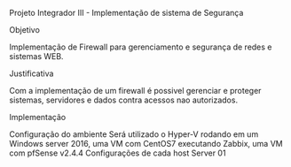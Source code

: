 Projeto Integrador III - Implementação de sistema de Segurança

Objetivo

Implementação de Firewall para gerenciamento e segurança de redes e sistemas WEB.

Justificativa

Com a implementação de um firewall é possivel gerenciar e proteger sistemas, servidores e dados contra acessos nao autorizados.

Implementação

Configuração do ambiente 
Será utilizado o Hyper-V rodando em um Windows server 2016, uma VM com CentOS7 executando Zabbix, uma VM com pfSense v2.4.4
Configurações de cada host
Server 01


